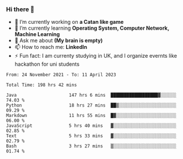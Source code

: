 ### Hi there 👋
- 🔭 I’m currently working on **a Catan like game**
- 🌱 I’m currently learning **Operating System, Computer Network, Machine Learning**
- 💬 Ask me about **(My brain is empty)**
- 📫 How to reach me: **LinkedIn**
- ⚡ Fun fact: I am currenty studying in UK, and I organize evernts like hackathon for uni students

<!--START_SECTION:waka-->

```text
From: 24 November 2021 - To: 11 April 2023

Total Time: 198 hrs 42 mins

Java                    147 hrs 6 mins  ██████████████████▓░░░░░░   74.03 %
Python                  18 hrs 27 mins  ██▒░░░░░░░░░░░░░░░░░░░░░░   09.29 %
Markdown                11 hrs 55 mins  █▓░░░░░░░░░░░░░░░░░░░░░░░   06.00 %
JavaScript              5 hrs 40 mins   ▓░░░░░░░░░░░░░░░░░░░░░░░░   02.85 %
Text                    5 hrs 33 mins   ▓░░░░░░░░░░░░░░░░░░░░░░░░   02.79 %
Bash                    3 hrs 27 mins   ▒░░░░░░░░░░░░░░░░░░░░░░░░   01.74 %
```

<!--END_SECTION:waka-->
